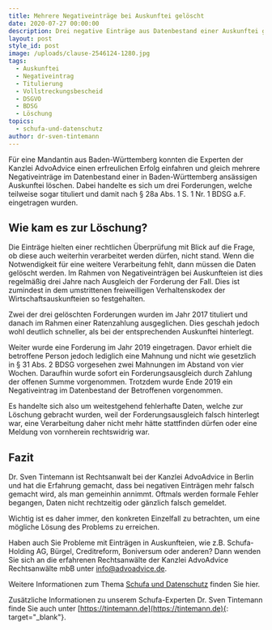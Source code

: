 ```yaml
---
title: Mehrere Negativeinträge bei Auskunftei gelöscht
date: 2020-07-27 00:00:00
description: Drei negative Einträge aus Datenbestand einer Auskunftei gelöscht.
layout: post
style_id: post
image: /uploads/clause-2546124-1280.jpg
tags:
  - Auskunftei
  - Negativeintrag
  - Titulierung
  - Vollstreckungsbescheid
  - DSGVO
  - BDSG
  - Löschung
topics:
  - schufa-und-datenschutz
author: dr-sven-tintemann
---
```

Für eine Mandantin aus Baden-Württemberg konnten die Experten der Kanzlei AdvoAdvice einen erfreulichen Erfolg einfahren und gleich mehrere Negativeinträge im Datenbestand einer in Baden-Württemberg ansässigen Auskunftei löschen. Dabei handelte es sich um drei Forderungen, welche teilweise sogar tituliert und damit nach § 28a Abs. 1 S. 1 Nr. 1 BDSG a.F. eingetragen wurden.&nbsp;

## Wie kam es zur Löschung?

Die Einträge hielten einer rechtlichen Überprüfung mit Blick auf die Frage, ob diese auch weiterhin verarbeitet werden dürfen, nicht stand. Wenn die Notwendigkeit für eine weitere Verarbeitung fehlt, dann müssen die Daten gelöscht werden. Im Rahmen von Negativeinträgen bei Auskunfteien ist dies regelmäßig drei Jahre nach Ausgleich der Forderung der Fall. Dies ist zumindest in dem umstrittenen freiweilligen Verhaltenskodex der Wirtschaftsauskunfteien so festgehalten.

Zwei der drei gelöschten Forderungen wurden im Jahr 2017 tituliert und&nbsp; danach im Rahmen einer Ratenzahlung ausgeglichen. Dies geschah jedoch wohl deutlich schneller, als bei der entsprechenden Auskunftei hinterlegt.

Weiter wurde eine Forderung im Jahr 2019 eingetragen. Davor erhielt die betroffene Person jedoch lediglich eine Mahnung und nicht wie gesetzlich in § 31 Abs. 2 BDSG vorgesehen zwei Mahnungen im Abstand von vier Wochen. Daraufhin wurde sofort ein Forderungsausgleich durch Zahlung der offenen Summe vorgenommen. Trotzdem wurde Ende 2019 ein Negativeintrag im Datenbestand der Betroffenen vorgenommen.&nbsp;

Es handelte sich also um weitestgehend fehlerhafte Daten, welche zur Löschung gebracht wurden, weil der Forderungsausgleich falsch hinterlegt war, eine Verarbeitung daher nicht mehr hätte stattfinden dürfen oder eine Meldung von vornherein rechtswidrig war.

## Fazit

Dr. Sven Tintemann ist Rechtsanwalt bei der Kanzlei AdvoAdvice in Berlin und hat die Erfahrung gemacht, dass bei negativen Einträgen mehr falsch gemacht wird, als man gemeinhin annimmt. Oftmals werden formale Fehler begangen, Daten nicht rechtzeitig oder gänzlich falsch gemeldet.

Wichtig ist es daher immer, den konkreten Einzelfall zu betrachten, um eine mögliche Lösung des Problems zu erreichen.

Haben auch Sie Probleme mit Einträgen in Auskunfteien, wie z.B. Schufa-Holding AG, Bürgel, Creditreform, Boniversum oder anderen? Dann wenden Sie sich an die erfahrenen Rechtsanwälte der Kanzlei AdvoAdvice Rechtsanwälte mbB unter [info@advoadvice.de](mailto:info@advoadvice.de).

Weitere Informationen zum Thema [Schufa und Datenschutz](/themen/schufa-und-datenschutz/)&nbsp;finden Sie hier.&nbsp;

Zusätzliche Informationen zu unserem Schufa-Experten Dr. Sven Tintemann finde Sie auch unter [https://tintemann.de](https://tintemann.de){: target="_blank"}.